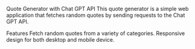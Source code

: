 

Quote Generator with Chat GPT API
This quote generator is a simple web application that fetches random quotes by sending requests to the Chat GPT API.

Features
Fetch random quotes from a variety of categories. Responsive design for both desktop and mobile device.



